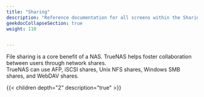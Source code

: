 ```yaml
---
title: "Sharing"
description: "Reference documentation for all screens within the Sharing menu option."
geekdocCollapseSection: true
weight: 110


---
```


File sharing is a core benefit of a NAS. TrueNAS helps foster collaboration between users through network shares.  
TrueNAS can use AFP, iSCSI shares, Unix NFS shares, Windows SMB shares, and WebDAV shares. 

{{< children depth="2" description="true" >}}

